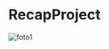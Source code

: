 # RecapProject

![foto1](https://user-images.githubusercontent.com/66443194/157678601-11e2f22d-d18e-4478-a29c-2db94b4dbfd5.png)
